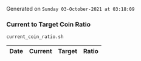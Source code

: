 Generated on `Sunday 03-October-2021 at 03:18:09`

### Current to Target Coin Ratio
`current_coin_ratio.sh`

Date|Current|Target|Ratio
---|---|---|---
